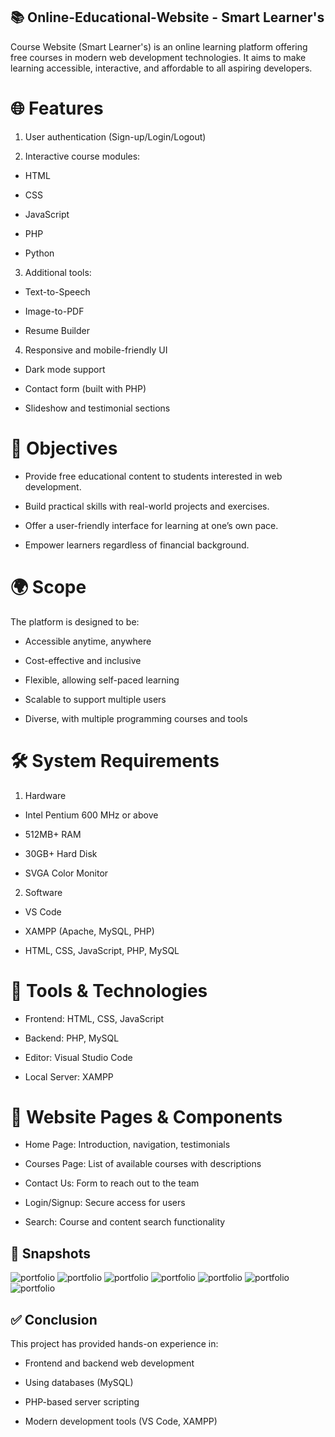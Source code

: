 
## 📚 Online-Educational-Website - Smart Learner's

Course Website (Smart Learner's) is an online learning platform offering free courses in modern web development technologies. It aims to make learning accessible, interactive, and affordable to all aspiring developers.

# 🌐 Features

1. User authentication (Sign-up/Login/Logout)

2. Interactive course modules:

- HTML

- CSS

- JavaScript

- PHP

- Python

3. Additional tools:

- Text-to-Speech

- Image-to-PDF

- Resume Builder

4. Responsive and mobile-friendly UI

- Dark mode support

- Contact form (built with PHP)

- Slideshow and testimonial sections


# 🎯 Objectives

- Provide free educational content to students interested in web development.

- Build practical skills with real-world projects and exercises.

- Offer a user-friendly interface for learning at one’s own pace.

- Empower learners regardless of financial background.


# 🌍 Scope

The platform is designed to be:

- Accessible anytime, anywhere

- Cost-effective and inclusive

- Flexible, allowing self-paced learning

- Scalable to support multiple users

- Diverse, with multiple programming courses and tools

# 🛠️ System Requirements

1. Hardware

- Intel Pentium 600 MHz or above

- 512MB+ RAM

- 30GB+ Hard Disk

- SVGA Color Monitor

2. Software

- VS Code

- XAMPP (Apache, MySQL, PHP)

- HTML, CSS, JavaScript, PHP, MySQL


# 🧰 Tools & Technologies

- Frontend: HTML, CSS, JavaScript

- Backend: PHP, MySQL

- Editor: Visual Studio Code

- Local Server: XAMPP


# 🧮 Website Pages & Components

- Home Page: Introduction, navigation, testimonials

- Courses Page: List of available courses with descriptions

- Contact Us: Form to reach out to the team

- Login/Signup: Secure access for users

- Search: Course and content search functionality


## 📸 Snapshots

![portfolio](https://github.com/Kishan269565/Online-Educational-Website/blob/main/Picture1.jpg)
![portfolio](https://github.com/Kishan269565/Online-Educational-Website/blob/main/Picture7.jpg)
![portfolio](https://github.com/Kishan269565/Online-Educational-Website/blob/main/Picture6.png)
![portfolio](https://github.com/Kishan269565/Online-Educational-Website/blob/main/Picture2.jpg)
![portfolio](https://github.com/Kishan269565/Online-Educational-Website/blob/main/Picture3.jpg)
![portfolio](https://github.com/Kishan269565/Online-Educational-Website/blob/main/Picture4.jpg)
![portfolio](https://github.com/Kishan269565/Online-Educational-Website/blob/main/Picture5.jpg)

## ✅ Conclusion

This project has provided hands-on experience in:

- Frontend and backend web development

- Using databases (MySQL)

- PHP-based server scripting

- Modern development tools (VS Code, XAMPP)
